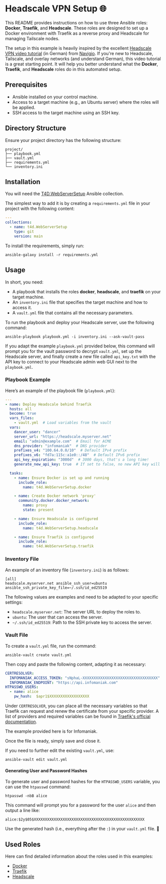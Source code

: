 # Headscale VPN Setup 🌐

This README provides instructions on how to use three Ansible roles: **Docker**, **Traefik**, and **Headscale**. These roles are designed to set up a Docker environment with Traefik as a reverse proxy and Headscale for managing Tailscale nodes.

The setup in this example is heavily inspired by the excellent [Headscale VPN video tutorial](https://www.youtube.com/watch?v=DQ1W5JFGBpY) (in German) from [Navigio](https://www.youtube.com/@Navigio1). If you're new to Headscale, Tailscale, and overlay networks (and understand German), this video tutorial is a great starting point. It will help you better understand what the **Docker**, **Traefik**, and **Headscale** roles do in this automated setup.

## Prerequisites

- Ansible installed on your control machine.
- Access to a target machine (e.g., an Ubuntu server) where the roles will be applied.
- SSH access to the target machine using an SSH key.

## Directory Structure

Ensure your project directory has the following structure:

```
project/
├── playbook.yml
├── vault.yml
├── requirements.yml
└── inventory.ini
```

## Installation

You will need the [T4D.WebServerSetup](https://github.com/t4d/WebServerSetup) Ansible collection.

The simplest way to add it is by creating a `requirements.yml` file in your project with the following content:

```yaml
---
collections:
  - name: t4d.WebServerSetup
    type: git
    version: main
```

To install the requirements, simply run:

```
ansible-galaxy install -r requirements.yml
```

## Usage

In short, you need:

- A playbook that installs the roles **docker**, **headscale**, and **traefik** on your target machine.
- An `inventory.ini` file that specifies the target machine and how to access it.
- A `vault.yml` file that contains all the necessary parameters.

To run the playbook and deploy your Headscale server, use the following command:

```
ansible-playbook playbook.yml -i inventory.ini --ask-vault-pass
```

If you adapt the example `playbook.yml` provided below, this command will prompt you for the vault password to decrypt `vault.yml`, set up the Headscale server, and finally create a new file called `api_key.txt` with the API key to connect to your Headscale admin web GUI next to the `playbook.yml`.

### Playbook Example

Here’s an example of the playbook file (`playbook.yml`):

```yaml
---
- name: Deploy Headscale behind Traefik
  hosts: all
  become: true
  vars_files:
    - vault.yml  # Load variables from the vault
  vars:
    dancer_user: "dancer"
    server_url: "https://headscale.myserver.net"
    email: "admin@example.com"  # Email for ACME
    dns_provider: "infomaniak"  # DNS provider
    prefixes_v4: "100.64.0.0/10"  # Default IPv4 prefix
    prefixes_v6: "fd7a:115c:a1e0::/48"  # Default IPv6 prefix
    api_key_expiration: "3000d"  # 3000 days, that's a long time!
    generate_new_api_key: true  # If set to false, no new API key will be generated

  tasks:
    - name: Ensure Docker is set up and running
      include_role:
        name: t4d.WebServerSetup.docker

    - name: Create Docker network 'proxy'
      community.docker.docker_network:
        name: proxy
        state: present

    - name: Ensure Headscale is configured
      include_role:
        name: t4d.WebServerSetup.headscale

    - name: Ensure Traefik is configured
      include_role:
        name: t4d.WebServerSetup.traefik
```

### Inventory File

An example of an inventory file (`inventory.ini`) is as follows:

```
[all]
headscale.myserver.net ansible_ssh_user=ubuntu ansible_ssh_private_key_file=~/.ssh/id_ed25519
```

The following values are examples and need to be adapted to your specific settings:

- `headscale.myserver.net`: The server URL to deploy the roles to.
- `ubuntu`: The user that can access the server.
- `~/.ssh/id_ed25519`: Path to the SSH private key to access the server.

### Vault File

To create a `vault.yml` file, run the command:

```
ansible-vault create vault.yml
```

Then copy and paste the following content, adapting it as necessary:

```yaml
CERTRESOLVER:
  INFOMANIAK_ACCESS_TOKEN: "sNphaL-XXXXXXXXXXXXXXXXXXXXXXXXXXXXXXXXXX"
  INFOMANIAK_ENDPOINT: "https://api.infomaniak.com"
HTPASSWD_USERS:
  - name: alice
    pw_hash:  $apr1$XXXXXXXXXXXXXXXXXX
```

Under `CERTRESOLVER`, you can place all the necessary variables so that Traefik can request and renew the certificate from your specific provider. A list of providers and required variables can be found in [Traefik's official documentation](https://doc.traefik.io/traefik/https/acme/#providers). 

The example provided here is for Infomaniak.

Once the file is ready, simply save and close it.

If you need to further edit the existing `vault.yml`, use:

```
ansible-vault edit vault.yml
```

#### Generating User and Password Hashes

To generate user and password hashes for the `HTPASSWD_USERS` variable, you can use the `htpasswd` command:

```
htpasswd -nbB alice
```

This command will prompt you for a password for the user `alice` and then output a line like:

```
alice:$2y$05$XXXXXXXXXXXXXXXXXXXXXXXXXXXXXXXXXXXXXXXXXXXXXXXXXX
```

Use the generated hash (i.e., everything after the `:`) in your `vault.yml` file. 🔑


## Used Roles

Here can find detailed information about the roles used in this examples:

- [Docker](../roles/docker/README.md)
- [Traefik](../roles/traefik/README.md)
- [Headscale](../roles/headscale/README.md)
